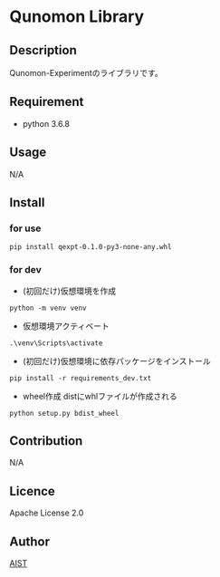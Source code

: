 # Qunomon Library

## Description

Qunomon-Experimentのライブラリです。

## Requirement

* python 3.6.8

## Usage

N/A

## Install

### for use

```
pip install qexpt-0.1.0-py3-none-any.whl
```

### for dev

* (初回だけ)仮想環境を作成

```
python -m venv venv
```

* 仮想環境アクティベート

```
.\venv\Scripts\activate
```

* (初回だけ)仮想環境に依存パッケージをインストール

```
pip install -r requirements_dev.txt
```

* wheel作成
  distにwhlファイルが作成される

```
python setup.py bdist_wheel
```

## Contribution

N/A

## Licence

Apache License 2.0

## Author

[AIST](https://www.aist.go.jp/)

